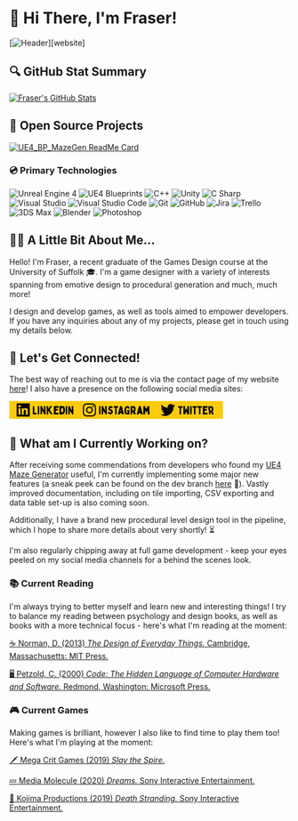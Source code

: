 # :wave: Hi There, I'm Fraser!
[![Header](https://raw.githubusercontent.com/frasergeorgeking/frasergeorgeking/master/assets/header-banner.gif "Fraser King | Game Designer | www.frasergeorgeking.com")][website]

## :mag: GitHub Stat Summary
 [![Fraser's GitHub Stats](https://github-readme-stats.vercel.app/api?username=frasergeorgeking&count_private=true&show_icons=true&title_color=232323&icon_color=2d2d2d&text_color=2d2d2d&bg_color=ffca0a)](https://github.com/frasergeorgeking)

## :floppy_disk: Open Source Projects
[![UE4_BP_MazeGen ReadMe Card](https://github-readme-stats.vercel.app/api/pin/?username=frasergeorgeking&repo=UE4_BP_MazeGen_MIT&title_color=232323&text_color=2d2d2d&bg_color=ffca0a)][maze-generator]

### :cd: Primary Technologies
![Unreal Engine 4](https://img.shields.io/badge/Unreal_Engine_4-ffca0a?logo=unreal-engine&logoColor=2d2d2d)
![UE4 Blueprints](https://img.shields.io/badge/Blueprints-ffca0a?logo=unreal-engine&logoColor=2d2d2d)
![C++](https://img.shields.io/badge/C++-ffca0a?logo=C&logoColor=2d2d2d)
![Unity](https://img.shields.io/badge/Unity-ffca0a?logo=unity&logoColor=2d2d2d)
![C Sharp](https://img.shields.io/badge/C_Sharp-ffca0a?logo=C-Sharp&logoColor=2d2d2d)
![Visual Studio](https://img.shields.io/badge/Visual_Studio-ffca0a?logo=Visual-Studio&logoColor=2d2d2d)
![Visual Studio Code](https://img.shields.io/badge/Visual_Studio_Code-ffca0a?logo=Visual-Studio-Code&logoColor=2d2d2d)
![Git](https://img.shields.io/badge/Git-ffca0a?logo=Git&logoColor=2d2d2d)
![GitHub](https://img.shields.io/badge/GitHub-ffca0a?logo=GitHub&logoColor=2d2d2d)
![Jira](https://img.shields.io/badge/Jira-ffca0a?logo=Jira&logoColor=2d2d2d)
![Trello](https://img.shields.io/badge/Trello-ffca0a?logo=Trello&logoColor=2d2d2d)
![3DS Max](https://img.shields.io/badge/3DS_Max-ffca0a)
![Blender](https://img.shields.io/badge/Blender-ffca0a?logo=Blender&logoColor=2d2d2d)
![Photoshop](https://img.shields.io/badge/Photoshop-ffca0a?logo=Adobe-Photoshop&logoColor=2d2d2d)

## :blond_haired_man: A Little Bit About Me...
Hello! I'm Fraser, a recent graduate of the Games Design course at the University of Suffolk :mortar_board:. I'm a game designer with a variety of interests spanning from emotive design to procedural generation and much, much more!

I design and develop games, as well as tools aimed to empower developers. If you have any inquiries about any of my projects, please get in touch using my details below. 

## :email: Let's Get Connected!
The best way of reaching out to me is via the contact page of my website [here][contact-me]! I also have a presence on the following social media sites:

[<img align="left" alt="Fraser King | LinkedIn" src="https://raw.githubusercontent.com/frasergeorgeking/frasergeorgeking/master/assets/social%20icons/social_icon_01.png"/>][linkedin]

[<img align="left" alt="Fraser King | Instagram" src="https://raw.githubusercontent.com/frasergeorgeking/frasergeorgeking/master/assets/social%20icons/social_icon_02.png"/>][instagram]

[<img align="left" alt="Fraser King | Twitter" src="https://raw.githubusercontent.com/frasergeorgeking/frasergeorgeking/master/assets/social%20icons/social_icon_03.png"/>][twitter]

<br>
<br>

## :ledger: What am I Currently Working on?
After receiving some commendations from developers who found my [UE4 Maze Generator][maze-generator] useful, I'm currently implementing some major new features (a sneak peek can be found on the dev branch [here](https://github.com/frasergeorgeking/UE4_BP_MazeGen_MIT/tree/dev) :eyes:). Vastly improved documentation, including on tile importing, CSV exporting and data table set-up is also coming soon.

Additionally, I have a brand new procedural level design tool in the pipeline, which I hope to share more details about very shortly! :hourglass_flowing_sand:

I'm also regularly chipping away at full game development - keep your eyes peeled on my social media channels for a behind the scenes look.

### :books: Current Reading 
I'm always trying to better myself and learn new and interesting things! I try to balance my reading between psychology and design books, as well as books with a more technical focus - here's what I'm reading at the moment:

[:coffee: Norman, D. (2013) *The Design of Everyday Things.* Cambridge, Massachusetts: MIT Press.](https://openlibrary.org/works/OL17156280W/The_Design_of_Everyday_Things?edition=)

[:desktop_computer: Petzold, C. (2000) *Code: The Hidden Language of Computer Hardware and Software.*  Redmond, Washington: Microsoft Press.](https://openlibrary.org/works/OL1972516W/Code?edition=codehiddenlangua00petz_793)

### :video_game: Current Games
Making games is brilliant, however I also like to find time to play them too! Here's what I'm playing at the moment:

[:dagger: Mega Crit Games (2019) *Slay the Spire.* ](https://www.metacritic.com/game/pc/slay-the-spire)

[:zzz: Media Molecule (2020) *Dreams.* Sony Interactive Entertainment.](https://www.metacritic.com/game/playstation-4/dreams)

[:baby: Kojima Productions (2019) *Death Stranding.* Sony Interactive Entertainment.](https://www.metacritic.com/game/playstation-4/death-stranding)


 <!--Markdown Hyperlink Definitions-->
[website]: https://frasergeorgeking.com
[contact-me]: https://frasergeorgeking.com/contact-me
[linkedin]: https://www.linkedin.com/in/frasergeorgeking/
[instagram]: https://www.instagram.com/frasergeorgeking/
[twitter]: https://twitter.com/frasergking
[maze-generator]: https://github.com/frasergeorgeking/UE4_BP_MazeGen_MIT